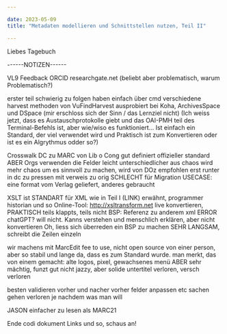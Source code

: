 ```yaml
---

date: 2023-05-09
title: "Metadaten modellieren und Schnittstellen nutzen, Teil II"

---
```


Liebes Tagebuch



------NOTIZEN------

VL9
Feedback
ORCID
researchgate.net (beliebt aber problematisch, warum Problematisch?)

erster teil schwierig zu folgen
	haben einfach über cmd verschiedene harvest methoden von VuFindHarvest ausprobiert bei Koha, ArchivesSpace und DSpace
(mir erschloss sich der Sinn / das Lernziel nicht)
(Ich weiss jetzt, dass es Austauschprotokolle giebt und das OAI-PMH teil des Terminal-Befehls ist, aber wie/wiso es funktioniert... Ist einfach ein Standard, der viel verwendet wird und Praktisch ist zum Konvertieren oder ist es ein Algrythmus odder so?)

Crosswalk DC zu MARC
von Lib o Cong
gut definiert
offizieller standard
ABER Orgs verwenden die Felder leicht unterschiedlicher
aus chaos wird mehr chaos
um es sinnvoll zu machen, wird von DOz empfohlen erst runter in dc zu pressen mit verweis zu orig
SCHLECHT für Migration
USECASE: eine format vom Verlag geliefert, anderes gebraucht

XSLT ist STANDART für XML
wie in Teil I (LINK) erwähnt, programmer historian und so
Online-Tool: http://xsltransform.net live konvertieren, PRAKTISCH
teils klappts, teils nicht
BSP: Referenz zu anderem xml ERROR
chatGPT? will nicht. Kanns verstehen und menschlich erklären, aber nicht konvertieren
Oh, liess sich überreden ein BSP zu machen
SEHR LANGSAM, schreibt die Zeilen einzeln

wir machens mit MarcEdit
fee to use, nicht open source
von einer person, aber so stabil und lange da, dass es zum Standard wurde.
man merkt, das von einem gemacht: alte logos, pixel, gewachsenes menü
ABER sehr mächtig, funzt gut
nicht jazzy, aber solide
untertitel verloren, versch verloren

besten validieren vorher und nacher
vorher felder anpassen etc
sachen gehen verloren
je nachdem was man will


JASON einfacher zu lesen als MARC21

Ende codi dokument Links und so, schaus an!
